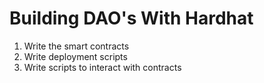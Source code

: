 # Building DAO's With Hardhat

1. Write the smart contracts
2. Write deployment scripts
3. Write scripts to interact with contracts
